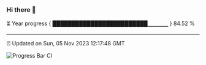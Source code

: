 ### Hi there 👋

⏳ Year progress { █████████████████████████▁▁▁▁▁ } 84.52 %

---

⏰ Updated on Sun, 05 Nov 2023 12:17:48 GMT

![Progress Bar CI](https://github.com/liununu/liununu/workflows/Progress%20Bar%20CI/badge.svg)
